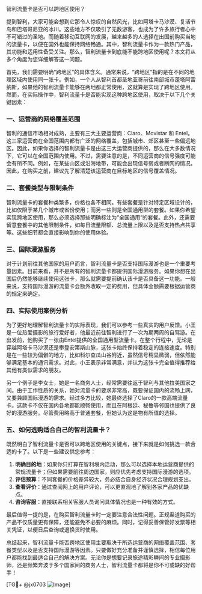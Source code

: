 智利流量卡是否可以跨地区使用？

提到智利，大家可能会想到它那令人惊叹的自然风光，比如阿塔卡马沙漠、复活节岛和巴塔哥尼亚的冰川。这些地方不仅吸引了无数游客，也成为了许多旅行者心中不可错过的圣地。而随着移动互联网的发展，越来越多的人选择在出国前购买当地的流量卡，以便在国外也能保持网络畅通。其中，智利流量卡作为一款热门产品，其功能和适用性备受关注。那么，智利流量卡到底能不能跨地区使用呢？本文将从多个角度为您详细解答这一问题。

首先，我们需要明确“跨地区”的具体含义。通常来说，“跨地区”指的是在不同的地理区域内使用同一张卡。例如，一个人从智利首都圣地亚哥前往南部城市蓬塔阿雷纳斯，如果他的智利流量卡能够在两地都正常使用，这就算是实现了跨地区使用。然而，在实际操作中，智利流量卡是否能实现这种跨地区使用，取决于以下几个关键因素：

### 一、运营商的网络覆盖范围

智利的通信市场相对成熟，主要有三大主要运营商：Claro、Movistar 和 Entel。这三家运营商在全国范围内都有广泛的网络覆盖，包括城市、郊区甚至一些偏远地区。因此，如果你选择的智利流量卡是由这三大运营商提供的，那么在大多数情况下，它可以在全国范围内使用。不过，需要注意的是，不同运营商的信号强度可能会有所不同。例如，在某些山区或沿海地带，可能会出现信号弱或者断网的情况。因此，在购买之前，建议先了解清楚该运营商在目标地区的信号覆盖情况。

### 二、套餐类型与限制条件

智利流量卡的套餐种类繁多，价格也各不相同。有些套餐是针对特定区域设计的，比如仅限于某几个城市或省份使用；而另一些则是全国通用型的套餐。如果你希望实现跨地区使用，那么必须选择那些明确标注为“全国通用”的套餐。此外，还需要留意套餐中的其他限制条件，如每日流量限额、总流量上限以及是否支持热点共享等。这些细节都会直接影响到你的使用体验。

### 三、国际漫游服务

对于计划前往其他国家的用户而言，智利流量卡是否支持国际漫游也是一个重要考量因素。目前来看，并不是所有的智利流量卡都提供国际漫游服务。如果你想在出国后仍然能够继续使用这张卡，那么就需要提前确认该卡是否具备这一功能。一般来说，支持国际漫游的流量卡会额外收取一定的费用，但具体金额需要根据运营商的规定来确定。

### 四、实际使用案例分析

为了更好地理解智利流量卡的实际表现，我们可以参考一些真实的用户反馈。小王是一位热爱摄影的旅行爱好者，他最近前往智利进行了一次为期两周的自驾游。在出发前，他购买了一张由Entel提供的全国通用型流量卡。在整个行程中，无论是穿越阿塔卡马沙漠还是攀登安第斯山脉，这张卡始终保持着稳定的连接速度。特别是在一些较为偏僻的地方，比如科尔查瓜山谷附近，虽然信号稍显微弱，但依然能够满足基本的通讯需求。对此，小王表示非常满意，并认为这张卡完全值得推荐给其他有类似需求的朋友。

另一个例子是李女士，她是一名商务人士，经常需要往返于智利与其他拉美国家之间。由于工作性质的关系，她对流量卡的要求非常高，既要保证国内的流畅上网，又要兼顾国际漫游的需求。经过多方比较，她最终选择了Claro的一款高端流量卡。这款卡不仅在国内各地都能顺畅使用，而且在阿根廷、秘鲁等邻国也提供了良好的漫游服务。尽管费用略高于普通套餐，但她认为这是物有所值的选择。

### 五、如何选购适合自己的智利流量卡？

既然明白了智利流量卡是否可以跨地区使用的关键点，接下来就是如何挑选一款合适的卡了。以下是一些建议供您参考：

1. **明确目的地**：如果你只打算在智利境内活动，那么可以选择本地运营商提供的常规流量卡；但如果需要前往周边国家，则应优先考虑支持国际漫游的选项。
2. **评估预算**：不同套餐的价格差异较大，务必结合自身经济状况合理规划支出。
3. **查看评价**：通过查阅网上的用户评论，可以更直观地了解到各家产品的优缺点。
4. **咨询客服**：直接联系相关客服人员询问具体情况也是一种有效的方式。

最后值得一提的是，在购买智利流量卡时一定要注意合法性问题。正规渠道购买的产品不仅质量更有保障，还能避免不必要的麻烦。同时，记得妥善保管好发票等相关凭证，以便日后查询或退换货时使用。

总结起来，智利流量卡能否跨地区使用主要取决于所选运营商的网络覆盖范围、套餐类型以及是否支持国际漫游等因素。只要做好充分准备并谨慎选择，相信每位用户都能找到最适合自己的解决方案。无论你是想要记录旅途精彩瞬间的专业摄影师，还是频繁奔波于多个国家间的商务人士，智利流量卡都将是你不可或缺的好帮手！

[TG💪+ @jx0703 ![Image](https://github.com/user-attachments/assets/dbca1d08-cadb-493c-b0ec-ad6f7a83f270)]